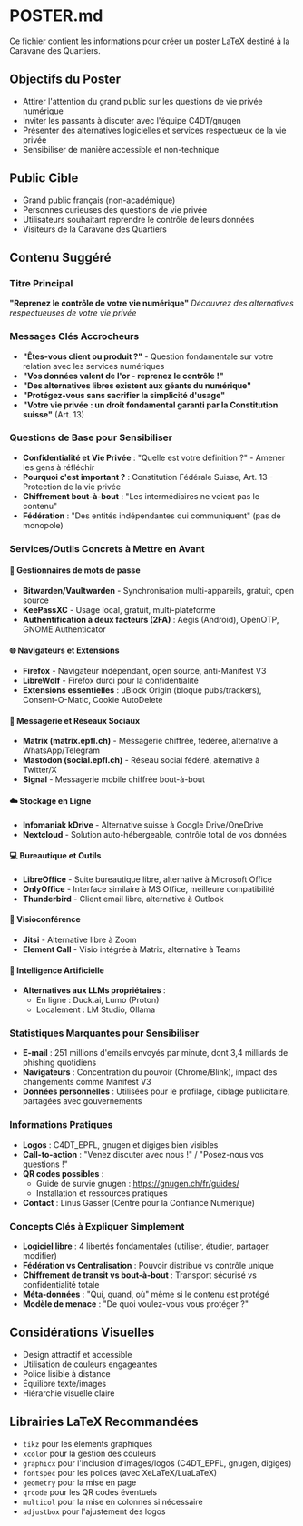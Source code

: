 # POSTER.md

Ce fichier contient les informations pour créer un poster LaTeX destiné à la Caravane des Quartiers.

## Objectifs du Poster

- Attirer l'attention du grand public sur les questions de vie privée numérique
- Inviter les passants à discuter avec l'équipe C4DT/gnugen
- Présenter des alternatives logicielles et services respectueux de la vie privée
- Sensibiliser de manière accessible et non-technique

## Public Cible

- Grand public français (non-académique)
- Personnes curieuses des questions de vie privée
- Utilisateurs souhaitant reprendre le contrôle de leurs données
- Visiteurs de la Caravane des Quartiers

## Contenu Suggéré

### Titre Principal
**"Reprenez le contrôle de votre vie numérique"**
*Découvrez des alternatives respectueuses de votre vie privée*

### Messages Clés Accrocheurs
- **"Êtes-vous client ou produit ?"** - Question fondamentale sur votre relation avec les services numériques
- **"Vos données valent de l'or - reprenez le contrôle !"**
- **"Des alternatives libres existent aux géants du numérique"**
- **"Protégez-vous sans sacrifier la simplicité d'usage"**
- **"Votre vie privée : un droit fondamental garanti par la Constitution suisse"** (Art. 13)

### Questions de Base pour Sensibiliser
- **Confidentialité et Vie Privée** : "Quelle est votre définition ?" - Amener les gens à réfléchir
- **Pourquoi c'est important ?** : Constitution Fédérale Suisse, Art. 13 - Protection de la vie privée
- **Chiffrement bout-à-bout** : "Les intermédiaires ne voient pas le contenu"
- **Fédération** : "Des entités indépendantes qui communiquent" (pas de monopole)

### Services/Outils Concrets à Mettre en Avant

#### 🔐 **Gestionnaires de mots de passe**
- **Bitwarden/Vaultwarden** - Synchronisation multi-appareils, gratuit, open source
- **KeePassXC** - Usage local, gratuit, multi-plateforme
- **Authentification à deux facteurs (2FA)** : Aegis (Android), OpenOTP, GNOME Authenticator

#### 🌐 **Navigateurs et Extensions**
- **Firefox** - Navigateur indépendant, open source, anti-Manifest V3
- **LibreWolf** - Firefox durci pour la confidentialité
- **Extensions essentielles** : uBlock Origin (bloque pubs/trackers), Consent-O-Matic, Cookie AutoDelete

#### 💬 **Messagerie et Réseaux Sociaux**
- **Matrix (matrix.epfl.ch)** - Messagerie chiffrée, fédérée, alternative à WhatsApp/Telegram
- **Mastodon (social.epfl.ch)** - Réseau social fédéré, alternative à Twitter/X
- **Signal** - Messagerie mobile chiffrée bout-à-bout

#### ☁️ **Stockage en Ligne**
- **Infomaniak kDrive** - Alternative suisse à Google Drive/OneDrive
- **Nextcloud** - Solution auto-hébergeable, contrôle total de vos données

#### 💻 **Bureautique et Outils**
- **LibreOffice** - Suite bureautique libre, alternative à Microsoft Office
- **OnlyOffice** - Interface similaire à MS Office, meilleure compatibilité
- **Thunderbird** - Client email libre, alternative à Outlook

#### 🎥 **Visioconférence**
- **Jitsi** - Alternative libre à Zoom
- **Element Call** - Visio intégrée à Matrix, alternative à Teams

#### 🤖 **Intelligence Artificielle**
- **Alternatives aux LLMs propriétaires** :
  - En ligne : Duck.ai, Lumo (Proton)
  - Localement : LM Studio, Ollama

### Statistiques Marquantes pour Sensibiliser
- **E-mail** : 251 millions d'emails envoyés par minute, dont 3,4 milliards de phishing quotidiens
- **Navigateurs** : Concentration du pouvoir (Chrome/Blink), impact des changements comme Manifest V3
- **Données personnelles** : Utilisées pour le profilage, ciblage publicitaire, partagées avec gouvernements

### Informations Pratiques
- **Logos** : C4DT_EPFL, gnugen et digiges bien visibles
- **Call-to-action** : "Venez discuter avec nous !" / "Posez-nous vos questions !"
- **QR codes possibles** :
  - Guide de survie gnugen : https://gnugen.ch/fr/guides/
  - Installation et ressources pratiques
- **Contact** : Linus Gasser (Centre pour la Confiance Numérique)

### Concepts Clés à Expliquer Simplement
- **Logiciel libre** : 4 libertés fondamentales (utiliser, étudier, partager, modifier)
- **Fédération vs Centralisation** : Pouvoir distribué vs contrôle unique
- **Chiffrement de transit vs bout-à-bout** : Transport sécurisé vs confidentialité totale
- **Méta-données** : "Qui, quand, où" même si le contenu est protégé
- **Modèle de menace** : "De quoi voulez-vous vous protéger ?"

## Considérations Visuelles

- Design attractif et accessible
- Utilisation de couleurs engageantes
- Police lisible à distance
- Équilibre texte/images
- Hiérarchie visuelle claire

## Librairies LaTeX Recommandées

- `tikz` pour les éléments graphiques
- `xcolor` pour la gestion des couleurs
- `graphicx` pour l'inclusion d'images/logos (C4DT_EPFL, gnugen, digiges)
- `fontspec` pour les polices (avec XeLaTeX/LuaLaTeX)
- `geometry` pour la mise en page
- `qrcode` pour les QR codes éventuels
- `multicol` pour la mise en colonnes si nécessaire
- `adjustbox` pour l'ajustement des logos